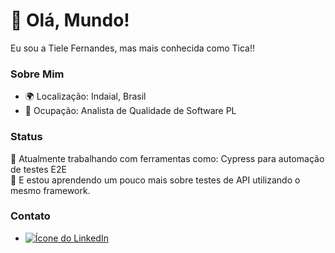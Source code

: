 # 👋 Olá, Mundo! 
Eu sou a Tiele Fernandes, mas mais conhecida como Tica!!

### Sobre Mim

- 🌍 Localização: Indaial, Brasil
- 💼 Ocupação: Analista de Qualidade de Software PL

### Status

🔭 Atualmente trabalhando com ferramentas como: Cypress para automação de testes E2E <br>
🌱 E estou aprendendo um pouco mais sobre testes de API utilizando o mesmo framework.

### Contato
- [![Ícone do LinkedIn](https://img.shields.io/badge/LinkedIn-0077B5?style=for-the-badge&logo=linkedin&logoColor=white)](https://www.linkedin.com/in/tiele-fernandes/)
